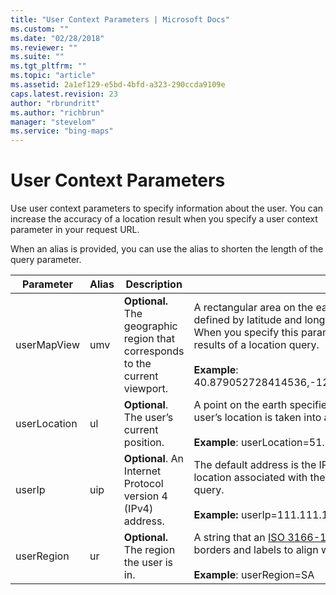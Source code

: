 ```yaml
---
title: "User Context Parameters | Microsoft Docs"
ms.custom: ""
ms.date: "02/28/2018"
ms.reviewer: ""
ms.suite: ""
ms.tgt_pltfrm: ""
ms.topic: "article"
ms.assetid: 2a1ef129-e5bd-4bfd-a323-290ccda9109e
caps.latest.revision: 23
author: "rbrundritt"
ms.author: "richbrun"
manager: "stevelom"
ms.service: "bing-maps"
---
```

# User Context Parameters
Use user context parameters to specify information about the user. You can increase the accuracy of a location result when you specify a user context parameter in your request URL.  
  
 When an alias is provided, you can use the alias to shorten the length of the query parameter.  
  
|Parameter|Alias|Description|Values|  
|---------------|-----------|-----------------|------------|  
|userMapView|umv|**Optional.** The geographic region that corresponds to the current viewport.|A rectangular area on the earth defined as a bounding box object. The sides of the rectangles are defined by latitude and longitude values. For more information, see [Location and Area Types](../rest-services/location-and-area-types.md). When you specify this parameter, the geographical area is taken into account when computing the results of a location query.<br /><br /> **Example**: 40.879052728414536,-122.51596324145794,49.77062925696373,-105.74403114616871|  
|userLocation|ul|**Optional**. The user’s current position.|A point on the earth specified as a latitude and longitude. When you specify this parameter, the user’s location is taken into account and the results returned may be more relevant to the user.<br /><br /> **Example**: userLocation=51.504360719046616,-0.12600176611298197|  
|userIp|uip|**Optional**. An Internet Protocol version 4 (IPv4) address.|The default address is the IPv4 address of the request. When you specify this parameter, the location associated with the IP address is taken into account in computing the results of a location query.<br /><br /> **Example:** userIp=111.111.11.11|  
|userRegion|ur|**Optional.** The region the user is in.|A string that an [ISO 3166-1 Alpha-2 region/country code](https://en.wikipedia.org/wiki/ISO_3166-1_alpha-2). This will alter Geopolitical disputed borders and labels to align with the specified user region.<br /><br /> **Example**: userRegion=SA|